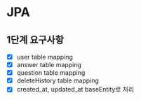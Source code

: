 # JPA

## 1단계 요구사항
* [x] user table mapping
* [x] answer table mapping
* [x] question table mapping
* [x] deleteHistory table mapping
* [x] created_at, updated_at baseEntity로 처리
